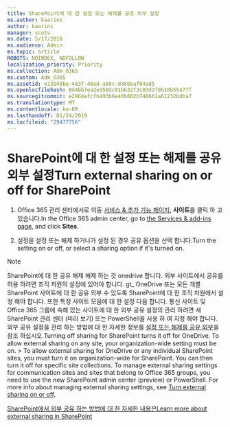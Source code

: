 ```yaml
---
title: SharePoint에 대 한 설정 또는 해제를 공유 외부 설정
ms.author: kaarins
author: kaarins
manager: scotv
ms.date: 5/17/2018
ms.audience: Admin
ms.topic: article
ROBOTS: NOINDEX, NOFOLLOW
localization_priority: Priority
ms.collection: Adm_O365
ms.custom: Adm_O365
ms.assetid: e13940be-483f-46ed-a88c-d36bbaf04ad5
ms.openlocfilehash: 0d4bb7ea2e350dc91bb32f3c03d2f0b10b55477f
ms.sourcegitcommit: e2864efcfb493b6e46b662b746661a61232bdba7
ms.translationtype: MT
ms.contentlocale: ko-KR
ms.lasthandoff: 01/24/2019
ms.locfileid: "29477756"
---
```

# <a name="turn-external-sharing-on-or-off-for-sharepoint"></a><span data-ttu-id="5ecce-102">SharePoint에 대 한 설정 또는 해제를 공유 외부 설정</span><span class="sxs-lookup"><span data-stu-id="5ecce-102">Turn external sharing on or off for SharePoint</span></span>

1. <span data-ttu-id="5ecce-103">Office 365 관리 센터에서로 이동 [서비스 &amp; 추가 기능 페이지](https://portal.office.com/adminportal/home#/Settings/ServicesAndAddIns), **사이트**를 클릭 하 고 있습니다.</span><span class="sxs-lookup"><span data-stu-id="5ecce-103">In the Office 365 admin center, go to [the Services &amp; add-ins page](https://portal.office.com/adminportal/home#/Settings/ServicesAndAddIns), and click **Sites**.</span></span>
    
2. <span data-ttu-id="5ecce-104">설정을 설정 또는 해제 하거나가 설정 된 경우 공유 옵션을 선택 합니다.</span><span class="sxs-lookup"><span data-stu-id="5ecce-104">Turn the setting on or off, or select a sharing option if it's turned on.</span></span>
    
> [!NOTE]
> <span data-ttu-id="5ecce-p101">SharePoint에 대 한 공유 해제 해제 하는 것 onedrive 합니다. 외부 사이트에서 공유를 허용 하려면 조직 차원의 설정에 있어야 합니다. gt_ OneDrive 또는 모든 개별 SharePoint 사이트에 대 한 공유 외부 수 있도록 SharePoint에 대 한 조직 차원에서 설정 해야 합니다. 또한 특정 사이트 모음에 대 한 설정 다음 합니다. 통신 사이트 및 Office 365 그룹에 속해 있는 사이트에 대 한 외부 공유 설정의 관리 하려면 새 SharePoint 관리 센터 (미리 보기) 또는 PowerShell을 사용 하 여 지정 해야 합니다. 외부 공유 설정을 관리 하는 방법에 대 한 자세한 정보를 [설정 또는 해제를 공유 외부](https://go.microsoft.com/fwlink/?linkid=866426)을 참조 하십시오.</span><span class="sxs-lookup"><span data-stu-id="5ecce-p101">Turning off sharing for SharePoint turns it off for OneDrive. To allow external sharing on any site, your organization-wide setting must be on. > To allow external sharing for OneDrive or any individual SharePoint sites, you must turn it on organization-wide for SharePoint. You can then turn it off for specific site collections. To manage external sharing settings for communication sites and sites that belong to Office 365 groups, you need to use the new SharePoint admin center (preview) or PowerShell. For more info about managing external sharing settings, see [Turn external sharing on or off](https://go.microsoft.com/fwlink/?linkid=866426).</span></span> 
  
[<span data-ttu-id="5ecce-111">SharePoint에서 외부 공유 하는 방법에 대 한 자세한 내용은</span><span class="sxs-lookup"><span data-stu-id="5ecce-111">Learn more about external sharing in SharePoint</span></span>](https://go.microsoft.com/fwlink/?linkid=734908)
  

